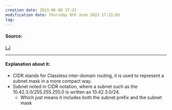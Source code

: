```yaml
---
creation date: 2023-06-08 17:21
modification date: Thursday 8th June 2023 17:21:03
tag: 
---
```


#### Source:
[LJ](https://linuxjourney.com/lesson/classless-interdomain-routing-cidr)

--------------------------------------

#### Explanation about it:

* CIDR stands for Classless inter-domain routing, it is used to represent a subnet mask in a more compact way.
* Subnet noted in CIDR notation, where a subnet such as the 10.42.3.0/255.255.255.0 is written as 10.42.3.0/24.
	* Which just means it includes both the subnet prefix and the subnet mask
